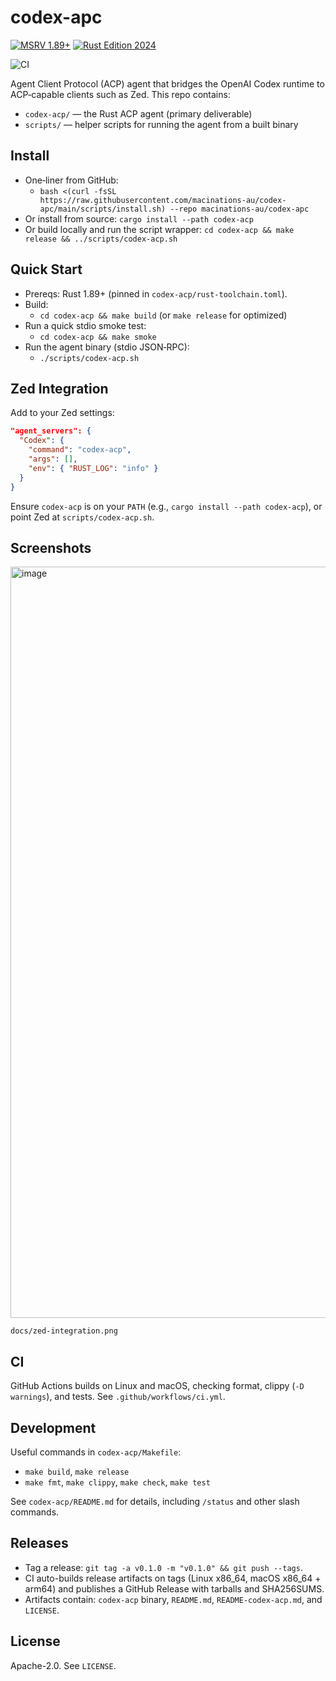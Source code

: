 codex-apc
================

[![MSRV 1.89+](https://img.shields.io/badge/MSRV-1.89%2B-blue.svg)](codex-acp/rust-toolchain.toml)
[![Rust Edition 2024](https://img.shields.io/badge/Edition-2024-blueviolet.svg)](https://doc.rust-lang.org/edition-guide/rust-2024/index.html)
<!-- Update the CI badge after pushing to GitHub: replace ORG/REPO -->
![CI](https://img.shields.io/github/actions/workflow/status/macinations-au/codex-apc/ci.yml?label=CI)

Agent Client Protocol (ACP) agent that bridges the OpenAI Codex runtime to ACP‑capable clients such as Zed. This repo contains:

- `codex-acp/` — the Rust ACP agent (primary deliverable)
- `scripts/` — helper scripts for running the agent from a built binary

Install
-------

- One‑liner from GitHub:
  - `bash <(curl -fsSL https://raw.githubusercontent.com/macinations-au/codex-apc/main/scripts/install.sh) --repo macinations-au/codex-apc`
- Or install from source: `cargo install --path codex-acp`
- Or build locally and run the script wrapper: `cd codex-acp && make release && ../scripts/codex-acp.sh`

Quick Start
-----------

- Prereqs: Rust 1.89+ (pinned in `codex-acp/rust-toolchain.toml`).
- Build:
  - `cd codex-acp && make build` (or `make release` for optimized)
- Run a quick stdio smoke test:
  - `cd codex-acp && make smoke`
- Run the agent binary (stdio JSON‑RPC):
  - `./scripts/codex-acp.sh`

Zed Integration
---------------

Add to your Zed settings:

```json
"agent_servers": {
  "Codex": {
    "command": "codex-acp",
    "args": [],
    "env": { "RUST_LOG": "info" }
  }
}
```

Ensure `codex-acp` is on your `PATH` (e.g., `cargo install --path codex-acp`), or point Zed at `scripts/codex-acp.sh`.

Screenshots
-----------
<img width="2418" height="1202" alt="image" src="https://github.com/user-attachments/assets/1bac602e-4a33-49e8-b779-9fe3d86d6e53" />

```
docs/zed-integration.png
```


CI
--

GitHub Actions builds on Linux and macOS, checking format, clippy (`-D warnings`), and tests. See `.github/workflows/ci.yml`.

Development
-----------

Useful commands in `codex-acp/Makefile`:
- `make build`, `make release`
- `make fmt`, `make clippy`, `make check`, `make test`

See `codex-acp/README.md` for details, including `/status` and other slash commands.

Releases
--------

- Tag a release: `git tag -a v0.1.0 -m "v0.1.0" && git push --tags`.
- CI auto-builds release artifacts on tags (Linux x86_64, macOS x86_64 + arm64) and publishes a GitHub Release with tarballs and SHA256SUMS.
- Artifacts contain: `codex-acp` binary, `README.md`, `README-codex-acp.md`, and `LICENSE`.

License
-------

Apache-2.0. See `LICENSE`.
